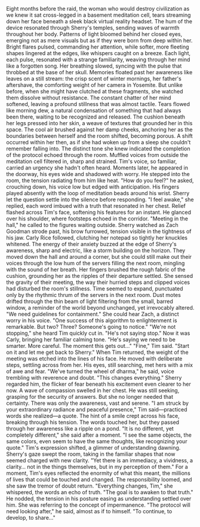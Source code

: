 Eight months before the raid, the woman who would destroy civilization as we knew it sat cross-legged in a basement meditation cell, tears streaming down her face beneath a sleek black virtual reality headset.
The hum of the device resonated through Sherry's temples, sending waves of warmth throughout her body. Patterns of light bloomed behind her closed eyes, emerging not as mere visuals but as if they were born from deep within her. Bright flares pulsed, commanding her attention, while softer, more fleeting shapes lingered at the edges, like whispers caught on a breeze. Each light, each pulse, resonated with a strange familiarity, weaving through her mind like a forgotten song.
Her breathing slowed, syncing with the pulse that throbbed at the base of her skull. Memories floated past her awareness like leaves on a still stream: the crisp scent of winter mornings, her father's aftershave, the comforting weight of her camera in Yosemite. But unlike before, when she might have clutched at these fragments, she watched them dissolve without resistance. The constant chatter of her mind softened, leaving a profound stillness that was almost tactile.
Tears flowed like morning dew, a natural condensation of something that had always been there, waiting to be recognized and released. The cushion beneath her legs pressed into her skin, a weave of textures that grounded her in this space. The cool air brushed against her damp cheeks, anchoring her as the boundaries between herself and the room shifted, becoming porous.
A shift occurred within her then, as if she had woken up from a sleep she couldn't remember falling into. The distinct tone she knew indicated the completion of the protocol echoed through the room.
Muffled voices from outside the meditation cell filtered in, sharp and strained. Tim's voice, so familiar, carried an urgency she hadn't often heard. Moments later, he appeared in the doorway, his eyes wide and shadowed with worry. He stepped into the room, the tension radiating from him like heat.
"How do you feel?" he asked, crouching down, his voice low but edged with anticipation. His fingers played absently with the loop of meditation beads around his wrist.
Sherry let the question settle into the silence before responding. "I feel awake," she replied, each word imbued with a truth that resonated in her chest.
Relief flashed across Tim's face, softening his features for an instant. He glanced over his shoulder, where footsteps echoed in the corridor.
"Meeting in the hall," he called to the figures waiting outside.
Sherry watched as Zach Goodman strode past, his brow furrowed, tension visible in the tightness of his jaw. Carly Rice followed, clutching her notepad so tightly her knuckles whitened. The energy of their anxiety buzzed at the edge of Sherry's awareness, sharp and electric, like a storm building on the horizon.
They moved down the hall and around a corner, but she could still make out their voices through the low hum of the servers filling the next room, mingling with the sound of her breath. Her fingers brushed the rough fabric of the cushion, grounding her as the ripples of their departure settled. She sensed the gravity of their meeting, the way their hurried steps and clipped voices had disturbed the room's stillness.
Time seemed to expand, punctuated only by the rhythmic thrum of the servers in the next room. Dust motes drifted through the thin beam of light filtering from the small, barred window, a reminder of the world beyond unchanged, yet irrevocably altered.
"We need guidelines for containment." She could hear Zach, a distinct worry in his voice. "One success of this algorithm to enlightenment is remarkable. But two? Three? Someone's going to notice."
"We're not stopping," she heard Tim quickly cut in.
"He's not saying stop." Now it was Carly, bringing her familiar calming tone. "He's saying we need to be smarter. More careful. The moment this gets out…"
"Fine," Tim said. "Start on it and let me get back to Sherry."
When Tim returned, the weight of the meeting was etched into the lines of his face. He moved with deliberate steps, settling across from her. His eyes, still searching, met hers with a mix of awe and fear.
"We've turned the wheel of dharma," he said, voice trembling with reverence and doubt. "This changes everything."
Sherry regarded him, the flicker of fear beneath his excitement even clearer to her now. A wave of compassion swelled in her chest. He was still seeking, grasping for the security of answers. But she no longer needed that certainty. There was only the awareness, vast and serene.
"I am struck by your extraordinary radiance and peaceful presence," Tim said—practiced words she realized—a quote. The hint of a smile crept across his face, breaking through his tension.
The words touched her, but they passed through her awareness like a ripple on a pond. "It is no different, yet completely different," she said after a moment. "I see the same objects, the same colors, even seem to have the same thoughts, like recognizing your quote."
Tim's expression shifted, a glimmer of understanding dawning.
Sherry's gaze swept the room, taking in the familiar shapes that now seemed charged with new clarity. "Yet there is an immediacy, a vividness, a clarity… not in the things themselves, but in my perception of them."
For a moment, Tim's eyes reflected the enormity of what this meant, the millions of lives that could be touched and changed. The responsibility loomed, and she saw the tremor of doubt return.
"Everything changes, Tim," she whispered, the words an echo of truth. "The goal is to awaken to that truth."
He nodded, the tension in his posture easing as understanding settled over him. She was referring to the concept of impermanence. "The protocol will need looking after," he said, almost as if to himself. "To continue, to develop, to share…"
